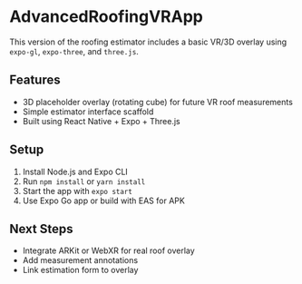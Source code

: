 # AdvancedRoofingVRApp

This version of the roofing estimator includes a basic VR/3D overlay using `expo-gl`, `expo-three`, and `three.js`.

## Features

- 3D placeholder overlay (rotating cube) for future VR roof measurements
- Simple estimator interface scaffold
- Built using React Native + Expo + Three.js

## Setup

1. Install Node.js and Expo CLI
2. Run `npm install` or `yarn install`
3. Start the app with `expo start`
4. Use Expo Go app or build with EAS for APK

## Next Steps

- Integrate ARKit or WebXR for real roof overlay
- Add measurement annotations
- Link estimation form to overlay
